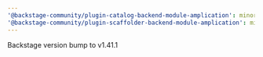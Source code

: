 ```yaml
---
'@backstage-community/plugin-catalog-backend-module-amplication': minor
'@backstage-community/plugin-scaffolder-backend-module-amplication': minor
---
```


Backstage version bump to v1.41.1
